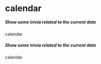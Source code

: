 # calendar

##### Show some trivia related to the current date

   calendar 

##### Show some trivia related to the current date

   calendar 
